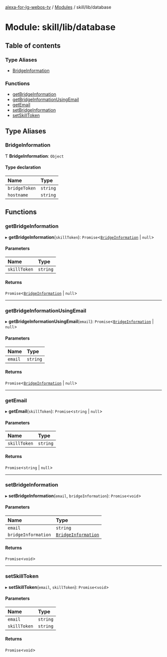 [alexa-for-lg-webos-tv](../README.md) / [Modules](../modules.md) / skill/lib/database

# Module: skill/lib/database

## Table of contents

### Type Aliases

- [BridgeInformation](skill_lib_database.md#bridgeinformation)

### Functions

- [getBridgeInformation](skill_lib_database.md#getbridgeinformation)
- [getBridgeInformationUsingEmail](skill_lib_database.md#getbridgeinformationusingemail)
- [getEmail](skill_lib_database.md#getemail)
- [setBridgeInformation](skill_lib_database.md#setbridgeinformation)
- [setSkillToken](skill_lib_database.md#setskilltoken)

## Type Aliases

### BridgeInformation

Ƭ **BridgeInformation**: `Object`

#### Type declaration

| Name | Type |
| :------ | :------ |
| `bridgeToken` | `string` |
| `hostname` | `string` |

## Functions

### getBridgeInformation

▸ **getBridgeInformation**(`skillToken`): `Promise`\<[`BridgeInformation`](skill_lib_database.md#bridgeinformation) \| ``null``\>

#### Parameters

| Name | Type |
| :------ | :------ |
| `skillToken` | `string` |

#### Returns

`Promise`\<[`BridgeInformation`](skill_lib_database.md#bridgeinformation) \| ``null``\>

___

### getBridgeInformationUsingEmail

▸ **getBridgeInformationUsingEmail**(`email`): `Promise`\<[`BridgeInformation`](skill_lib_database.md#bridgeinformation) \| ``null``\>

#### Parameters

| Name | Type |
| :------ | :------ |
| `email` | `string` |

#### Returns

`Promise`\<[`BridgeInformation`](skill_lib_database.md#bridgeinformation) \| ``null``\>

___

### getEmail

▸ **getEmail**(`skillToken`): `Promise`\<`string` \| ``null``\>

#### Parameters

| Name | Type |
| :------ | :------ |
| `skillToken` | `string` |

#### Returns

`Promise`\<`string` \| ``null``\>

___

### setBridgeInformation

▸ **setBridgeInformation**(`email`, `bridgeInformation`): `Promise`\<`void`\>

#### Parameters

| Name | Type |
| :------ | :------ |
| `email` | `string` |
| `bridgeInformation` | [`BridgeInformation`](skill_lib_database.md#bridgeinformation) |

#### Returns

`Promise`\<`void`\>

___

### setSkillToken

▸ **setSkillToken**(`email`, `skillToken`): `Promise`\<`void`\>

#### Parameters

| Name | Type |
| :------ | :------ |
| `email` | `string` |
| `skillToken` | `string` |

#### Returns

`Promise`\<`void`\>
